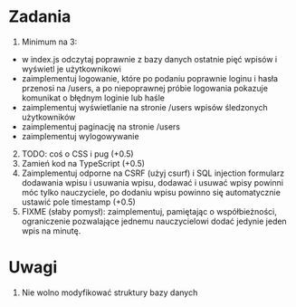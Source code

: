 # Zadania #

1. Minimum na 3: 
  - w index.js odczytaj poprawnie z bazy danych ostatnie pięć wpisów i wyświetl je użytkownikowi
  - zaimplementuj logowanie, które po podaniu poprawnie loginu i hasła przenosi na /users, a po niepoprawnej próbie logowania pokazuje komunikat o błędnym loginie lub haśle
  - zaimplementuj wyświetlanie na stronie /users wpisów śledzonych użytkowników
  - zaimplementuj paginację na stronie /users
  - zaimplementuj wylogowywanie
2. TODO: coś o CSS i pug (+0.5)
3. Zamień kod na TypeScript (+0.5)
4. Zaimplementuj odporne na CSRF (użyj csurf) i SQL injection formularz dodawania wpisu i usuwania wpisu, dodawać i usuwać wpisy powinni móc tylko nauczyciele, po dodaniu wpisu powinno się automatycznie ustawić pole timestamp (+0.5)
5. FIXME (słaby pomysł): zaimplementuj, pamiętając o współbieżności, ograniczenie pozwalające jednemu nauczycielowi dodać jedynie jeden wpis na minutę.

# Uwagi #

1. Nie wolno modyfikować struktury bazy danych
